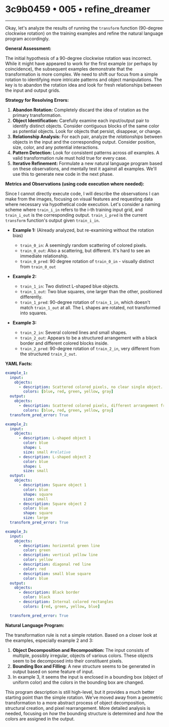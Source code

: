 # 3c9b0459 • 005 • refine_dreamer

---
Okay, let's analyze the results of running the `transform` function (90-degree clockwise rotation) on the training examples and refine the natural language program accordingly.

**General Assessment:**

The initial hypothesis of a 90-degree clockwise rotation was incorrect. While it might have appeared to work for the first example (or perhaps by coincidence), the subsequent examples demonstrate that the transformation is more complex. We need to shift our focus from a simple rotation to identifying more intricate patterns and object manipulations.  The key is to abandon the rotation idea and look for fresh relationships between the input and output grids.

**Strategy for Resolving Errors:**

1.  **Abandon Rotation:** Completely discard the idea of rotation as the primary transformation.
2.  **Object Identification:**  Carefully examine each input/output pair to identify distinct objects. Consider contiguous blocks of the same color as potential objects.  Look for objects that persist, disappear, or change.
3.  **Relationship Analysis:** For each pair, analyze the *relationships* between objects in the input and the corresponding output.  Consider position, size, color, and any potential interactions.
4.  **Pattern Detection:**  Look for consistent patterns across *all* examples. A valid transformation rule must hold true for every case.
5.  **Iterative Refinement:** Formulate a new natural language program based on these observations, and mentally test it against all examples.  We'll use this to generate new code in the next phase.

**Metrics and Observations (using code execution where needed):**

Since I cannot directly execute code, I will describe the observations I can make from the images, focusing on visual features and requesting data where necessary via hypothetical code execution. Let's consider a naming scheme where `train_i_in` refers to the i-th training input grid, and `train_i_out` is the corresponding output.  `train_i_pred` is the current `transform` function's output given `train_i_in`.

*   **Example 1:** (Already analyzed, but re-examining without the rotation bias)
    *   `train_0_in`: A seemingly random scattering of colored pixels.
    *   `train_0_out`: Also a scattering, but different. It's hard to see an immediate relationship.
    *   `train_0_pred`: 90 degree rotation of `train_0_in` - visually distinct from `train_0_out`

*   **Example 2:**
    *   `train_1_in`: Two distinct L-shaped blue objects.
    *   `train_1_out`: Two blue squares, one larger than the other, positioned differently.
    *   `train_1_pred`: 90-degree rotation of `train_1_in`, which doesn't match `train_1_out` at all. The L shapes are rotated, not transformed into squares.

*   **Example 3:**
    *   `train_2_in`: Several colored lines and small shapes.
    *   `train_2_out`: Appears to be a structured arrangement with a black border and different colored blocks inside.
    *   `train_2_pred`: 90-degree rotation of `train_2_in`, very different from the structured `train_2_out`.

**YAML Facts:**

```yaml
example_1:
  input:
    objects:
      - description: Scattered colored pixels, no clear single object.
        colors: [blue, red, green, yellow, gray]
  output:
    objects:
      - description: Scattered colored pixels, different arrangement from input.
        colors: [blue, red, green, yellow, gray]
  transform_pred_error: True

example_2:
  input:
    objects:
      - description: L-shaped object 1
        color: blue
        shape: L
        size: small #relative
      - description: L-shaped object 2
        color: blue
        shape: L
        size: small
  output:
    objects:
      - description: Square object 1
        color: blue
        shape: square
        size: small
      - description: Square object 2
        color: blue
        shape: square
        size: large
  transform_pred_error: True

example_3:
  input:
    objects:
      - description: horizontal green line
        color: green
      - description: vertical yellow line
        color: yellow
      - description: diagonal red line
        color: red
      - description: small blue square
        color: blue
  output:
    objects:
      - description: Black border
        color: black
      - description: Internal colored rectangles
        colors: [red, green, yellow, blue]

  transform_pred_error: True
```

**Natural Language Program:**

The transformation rule is not a simple rotation. Based on a closer look at the examples, especially example 2 and 3:

1.  **Object Decomposition and Recomposition:** The input consists of multiple, possibly irregular, objects of various colors. These objects seem to be decomposed into their constituent pixels.
2.  **Bounding Box and Filling**: A new structure seems to be generated in output based on some feature of input.
3. In example 3, it seems the input is enclosed in a bounding box (object of uniform color) and the colors in the bounding box are changed.

This program description is still high-level, but it provides a much better starting point than the simple rotation. We've moved away from a geometric transformation to a more abstract process of object decomposition, structural creation, and pixel rearrangement. More detailed analysis is needed, focusing on *how* the bounding structure is determined and *how* the colors are assigned in the output.


